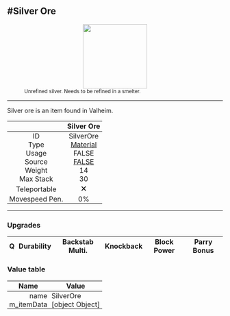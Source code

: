 <meta property="og:title" content="Silver Ore - MoreValheim" /><meta property="og:type" content="website" /><meta property="og:image" content="/assets/silver_ore.png" /><meta property="og:description" content="Silver Ore is an item found in Valheim." /><meta name="theme-color" content="#546D78"><meta name="twitter:card" content="summary_large_image">
#Silver Ore
-------------
<style>img {width:20px;}.tb {width:150px;display: block;margin-left: auto;margin-right: auto;}</style>

<style>.md-typeset table:not([class]) th:not([align]) {min-width:unset!important;}</style>
<style>td{padding:0em 0.3em!important;text-align:center!important;border-left:.05rem solid var(--md-default-fg-color--lightest)}</style>

<style>th{padding:0.1em 0.3em!important;text-align:center!important;font-weight:bold}</style>

<style>pre{text-align:right!important}</style>
<style>table tr td:first-child {border-left: 0;};</style>

<figure><img src="/assets/silver_ore.png" class="tb" /><figcaption><small>Unrefined silver. Needs to be refined in a smelter.</small></figcaption></figure>

-------------

Silver ore is an item found in Valheim.

|        | Silver Ore              |
| ----------- | ------------------------------------ |
| ID |SilverOre
| Type | [Material](../../types/material)
| Usage | FALSE<br>
| Source | [FALSE](../../items/false)
| Weight | 14 |
| Max Stack | 30 |
| Teleportable | 🗙
| Movespeed Pen. | 0%


-------------

### Upgrades
| Q | Durability | Backstab Multi. | Knockback | Block Power | Parry Bonus
| - | - | - | - | - | - 


### Value table
| Name | Value
| - | - |
| <div style="text-align:right">name</div> | <div style="text-align:left">SilverOre</div> | 
| <div style="text-align:right">m_itemData</div> | <div style="text-align:left">[object Object]</div> | 